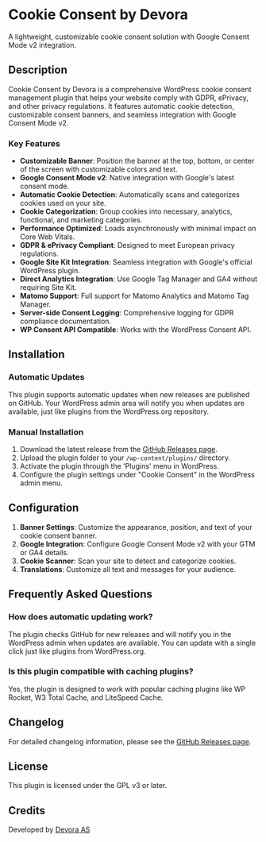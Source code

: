 # Cookie Consent by Devora

A lightweight, customizable cookie consent solution with Google Consent Mode v2 integration.

## Description

Cookie Consent by Devora is a comprehensive WordPress cookie consent management plugin that helps your website comply with GDPR, ePrivacy, and other privacy regulations. It features automatic cookie detection, customizable consent banners, and seamless integration with Google Consent Mode v2.

### Key Features

- **Customizable Banner**: Position the banner at the top, bottom, or center of the screen with customizable colors and text.
- **Google Consent Mode v2**: Native integration with Google's latest consent mode.
- **Automatic Cookie Detection**: Automatically scans and categorizes cookies used on your site.
- **Cookie Categorization**: Group cookies into necessary, analytics, functional, and marketing categories.
- **Performance Optimized**: Loads asynchronously with minimal impact on Core Web Vitals.
- **GDPR & ePrivacy Compliant**: Designed to meet European privacy regulations.
- **Google Site Kit Integration**: Seamless integration with Google's official WordPress plugin.
- **Direct Analytics Integration**: Use Google Tag Manager and GA4 without requiring Site Kit.
- **Matomo Support**: Full support for Matomo Analytics and Matomo Tag Manager.
- **Server-side Consent Logging**: Comprehensive logging for GDPR compliance documentation.
- **WP Consent API Compatible**: Works with the WordPress Consent API.

## Installation

### Automatic Updates

This plugin supports automatic updates when new releases are published on GitHub. Your WordPress admin area will notify you when updates are available, just like plugins from the WordPress.org repository.

### Manual Installation

1. Download the latest release from the [GitHub Releases page](https://github.com/devora-as/Cookie-Consent-by-Devora/releases).
2. Upload the plugin folder to your `/wp-content/plugins/` directory.
3. Activate the plugin through the 'Plugins' menu in WordPress.
4. Configure the plugin settings under "Cookie Consent" in the WordPress admin menu.

## Configuration

1. **Banner Settings**: Customize the appearance, position, and text of your cookie consent banner.
2. **Google Integration**: Configure Google Consent Mode v2 with your GTM or GA4 details.
3. **Cookie Scanner**: Scan your site to detect and categorize cookies.
4. **Translations**: Customize all text and messages for your audience.

## Frequently Asked Questions

### How does automatic updating work?

The plugin checks GitHub for new releases and will notify you in the WordPress admin when updates are available. You can update with a single click just like plugins from WordPress.org.

### Is this plugin compatible with caching plugins?

Yes, the plugin is designed to work with popular caching plugins like WP Rocket, W3 Total Cache, and LiteSpeed Cache.

## Changelog

For detailed changelog information, please see the [GitHub Releases page](https://github.com/devora-as/Cookie-Consent-by-Devora/releases).

## License

This plugin is licensed under the GPL v3 or later.

## Credits

Developed by [Devora AS](https://devora.no)
